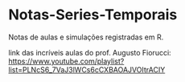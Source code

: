 # Notas-Series-Temporais

Notas de aulas e simulações registradas em R.

link das incríveis aulas do prof. Augusto Fiorucci: https://www.youtube.com/playlist?list=PLNcS6_7VaJ3lWCs6cCXBAOAJVOItrACIY
